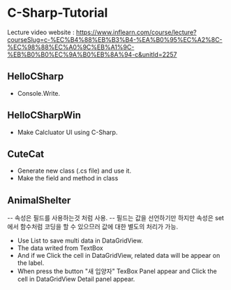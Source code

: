# C-Sharp-Tutorial
Lecture video website : https://www.inflearn.com/course/lecture?courseSlug=c-%EC%B4%88%EB%B3%B4-%EA%B0%95%EC%A2%8C-%EC%98%88%EC%A0%9C%EB%A1%9C-%EB%B0%B0%EC%9A%B0%EB%8A%94-c&unitId=2257

## HelloCSharp
- Console.Write.

## HelloCSharpWin
- Make Calcluator UI using C-Sharp.

## CuteCat
- Generate new class (.cs file) and use it.
- Make the field and method in class

## AnimalShelter
-- 속성은 필드를 사용하는것 처럼 사용.
-- 필드는 값을 선언하기만 하지만 속성은 set에서 함수처럼 코딩을 할 수 있으므러 값에 대한 별도의 처리가 가능.
- Use List to save multi data in DataGridView. 
- The data writed from TextBox
- And if we Click the cell in DataGridView, related data will be appear on the label.
- When press the button "새 입양자" TexBox Panel appear and Click the cell in DataGridView Detail panel appear.
